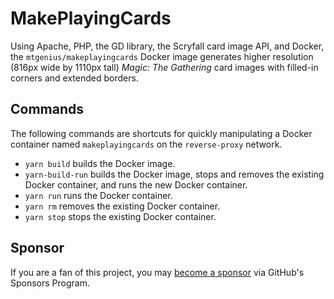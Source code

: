 # MakePlayingCards

Using Apache, PHP, the GD library, the Scryfall card image API, and Docker, the
`mtgenius/makeplayingcards` Docker image generates higher resolution (816px wide
by 1110px tall) _Magic: The Gathering_ card images with filled-in corners and
extended borders.

## Commands

The following commands are shortcuts for quickly manipulating a Docker container
named `makeplayingcards` on the `reverse-proxy` network.

- `yarn build` builds the Docker image.
- `yarn-build-run` builds the Docker image, stops and removes the existing
  Docker container, and runs the new Docker container.
- `yarn run` runs the Docker container.
- `yarn rm` removes the existing Docker container.
- `yarn stop` stops the existing Docker container.

## Sponsor

If you are a fan of this project, you may
[become a sponsor](https://github.com/sponsors/CharlesStover)
via GitHub's Sponsors Program.
